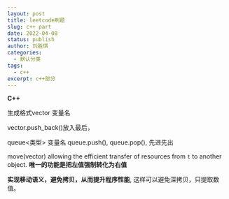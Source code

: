 ```yaml
---
layout: post
title: leetcode刷题
slug: c++ part
date: 2022-04-08
status: publish
author: 刘胜琪
categories: 
  - 默认分类
tags: 
  - c++
excerpt: c++部分
---
```


**C++**

生成格式vector<int> 变量名

vector.push_back()放入最后，

queue<类型> 变量名 queue.push(), queue.pop(), 先进先出

move(vector) allowing the efficient transfer of resources from `t` to another object. **唯一的功能是把左值强制转化为右值**

**实现移动语义，避免拷贝，从而提升程序性能**, 这样可以避免深拷贝，只提取数值。